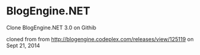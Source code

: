 BlogEngine.NET
==============

Clone BlogEngine.NET 3.0 on Githib

cloned from  from http://blogengine.codeplex.com/releases/view/125119 on Sept 21, 2014
